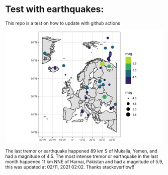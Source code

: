 <!-- README.md is generated from README.Rmd. Please edit that file -->

Test with earthquakes:
======================

This repo is a test on how to update with github actions

![](man/figures/README-unnamed-chunk-2-1.png)

The last tremor or earthquake happened 89 km S of Mukalla, Yemen, and
had a magnitude of 4.5. The most intense tremor or earthquake in the
last month happened 11 km NNE of Harnai, Pakistan and had a magnitude of
5.9, this was updated at 02/11, 2021 02:02. Thanks stackoverflow!!
